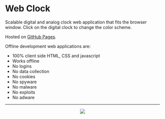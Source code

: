 # Web Clock
Scalable digital and analog clock web application that fits the browser window. Click on the digital clock to change the color scheme. 

Hosted on [GitHub Pages](https://offlinedevelopment.github.io/webclock/#).

Offline development web applications are:
- 100% client side HTML, CSS and javascript 
- Works offline
- No logins
- No data collection
- No cookies
- No spyware
- No malware
- No exploits
- No adware
---
<p align="center">
  <img src="https://offlinedevelopment.github.io/webclock/webclock.png">
</p>
